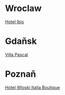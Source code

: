 # Wroclaw

[Hotel Ibis](https://www.google.com/maps/place/plac+Konstytucji+3+Maja+3,+50-083+Wroc%C5%82aw,+Polsko/@51.0994795,17.0393458,19z/data=!3m1!4b1!4m6!3m5!1s0x470fc26528e4d2ab:0x7777d0b386f18e94!8m2!3d51.0994787!4d17.0399895!16s%2Fg%2F11snq0thl_?entry=ttu&g_ep=EgoyMDI1MDcxNS4xIKXMDSoASAFQAw%3D%3D)

# Gdaňsk

[Villa Pascal](https://www.google.com/maps/place/%C5%81amana+5,+80-512+Gda%C5%84sk,+Polsko/@54.4103889,18.6299553,18z/data=!3m1!4b1!4m6!3m5!1s0x46fd0b489281cbc5:0x6a7ba1df6541564d!8m2!3d54.410388!4d18.6307208!16s%2Fg%2F11bw3y7k8d?entry=ttu&g_ep=EgoyMDI1MDcxNS4xIKXMDSoASAFQAw%3D%3D)

# Poznaň

[Hotel Wloski Italia Boutique](https://www.google.com/maps/place/Dolna+Wilda+8,+61-552+Pozna%C5%84,+Polsko/@52.3976159,16.9238492,17z/data=!3m1!4b1!4m6!3m5!1s0x47045b24a58c7703:0x266d2abd341d78d3!8m2!3d52.3976127!4d16.9264241!16s%2Fg%2F11ltcqz_lf?entry=ttu&g_ep=EgoyMDI1MDcxNS4xIKXMDSoASAFQAw%3D%3D)
